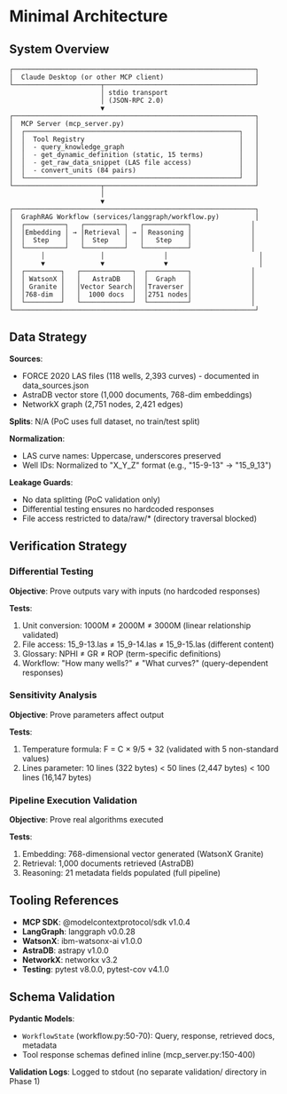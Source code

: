 # Minimal Architecture

## System Overview

```
┌─────────────────────────────────────────────────────────────┐
│  Claude Desktop (or other MCP client)                       │
└──────────────────────┬──────────────────────────────────────┘
                       │ stdio transport
                       │ (JSON-RPC 2.0)
                       ▼
┌─────────────────────────────────────────────────────────────┐
│  MCP Server (mcp_server.py)                                 │
│  ┌──────────────────────────────────────────────────────┐   │
│  │  Tool Registry                                       │   │
│  │  - query_knowledge_graph                             │   │
│  │  - get_dynamic_definition (static, 15 terms)         │   │
│  │  - get_raw_data_snippet (LAS file access)            │   │
│  │  - convert_units (84 pairs)                          │   │
│  └──────────────────────────────────────────────────────┘   │
└──────────────────────┬──────────────────────────────────────┘
                       │
                       ▼
┌─────────────────────────────────────────────────────────────┐
│  GraphRAG Workflow (services/langgraph/workflow.py)         │
│  ┌──────────┐   ┌──────────┐   ┌───────────┐               │
│  │Embedding │ → │Retrieval │ → │ Reasoning │               │
│  │  Step    │   │  Step    │   │   Step    │               │
│  └──────────┘   └──────────┘   └───────────┘               │
│       │              │               │                       │
│       ▼              ▼               ▼                       │
│  ┌─────────┐   ┌─────────────┐  ┌──────────┐               │
│  │ WatsonX │   │   AstraDB   │  │  Graph   │               │
│  │ Granite │   │Vector Search│  │Traverser │               │
│  │768-dim  │   │  1000 docs  │  │2751 nodes│               │
│  └─────────┘   └─────────────┘  └──────────┘               │
└─────────────────────────────────────────────────────────────┘
```

## Data Strategy

**Sources**:
- FORCE 2020 LAS files (118 wells, 2,393 curves) - documented in data_sources.json
- AstraDB vector store (1,000 documents, 768-dim embeddings)
- NetworkX graph (2,751 nodes, 2,421 edges)

**Splits**: N/A (PoC uses full dataset, no train/test split)

**Normalization**:
- LAS curve names: Uppercase, underscores preserved
- Well IDs: Normalized to "X_Y_Z" format (e.g., "15-9-13" → "15_9_13")

**Leakage Guards**:
- No data splitting (PoC validation only)
- Differential testing ensures no hardcoded responses
- File access restricted to data/raw/* (directory traversal blocked)

## Verification Strategy

### Differential Testing
**Objective**: Prove outputs vary with inputs (no hardcoded responses)

**Tests**:
1. Unit conversion: 1000M ≠ 2000M ≠ 3000M (linear relationship validated)
2. File access: 15_9-13.las ≠ 15_9-14.las ≠ 15_9-15.las (different content)
3. Glossary: NPHI ≠ GR ≠ ROP (term-specific definitions)
4. Workflow: "How many wells?" ≠ "What curves?" (query-dependent responses)

### Sensitivity Analysis
**Objective**: Prove parameters affect output

**Tests**:
1. Temperature formula: F = C × 9/5 + 32 (validated with 5 non-standard values)
2. Lines parameter: 10 lines (322 bytes) < 50 lines (2,447 bytes) < 100 lines (16,147 bytes)

### Pipeline Execution Validation
**Objective**: Prove real algorithms executed

**Tests**:
1. Embedding: 768-dimensional vector generated (WatsonX Granite)
2. Retrieval: 1,000 documents retrieved (AstraDB)
3. Reasoning: 21 metadata fields populated (full pipeline)

## Tooling References

- **MCP SDK**: @modelcontextprotocol/sdk v1.0.4
- **LangGraph**: langgraph v0.0.28
- **WatsonX**: ibm-watsonx-ai v1.0.0
- **AstraDB**: astrapy v1.0.0
- **NetworkX**: networkx v3.2
- **Testing**: pytest v8.0.0, pytest-cov v4.1.0

## Schema Validation

**Pydantic Models**:
- `WorkflowState` (workflow.py:50-70): Query, response, retrieved docs, metadata
- Tool response schemas defined inline (mcp_server.py:150-400)

**Validation Logs**: Logged to stdout (no separate validation/ directory in Phase 1)
